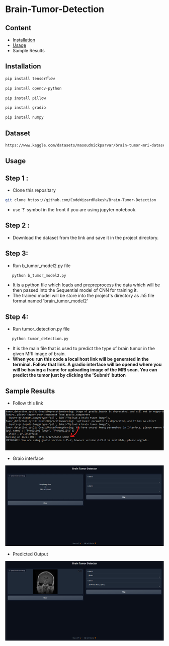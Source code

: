 # Brain-Tumor-Detection

## Content
   - [Installation](https://github.com/CodeWizardRakesh/Brain-Tumor-Detection/blob/main/README.md#installation)
   - [Usage](https://github.com/CodeWizardRakesh/Brain-Tumor-Detection/blob/main/README.md#dataset)
   - Sample Results
## Installation
   ``` bash
   pip install tensorflow
   ```
   ``` bash
   pip install opencv-python
   ```
   ``` bash
   pip install pillow
   ```
   ``` bash
   pip install gradio
   ```
   ``` bash
   pip install numpy
   ```
## Dataset
   ``` bash
   https://www.kaggle.com/datasets/masoudnickparvar/brain-tumor-mri-dataset
   ```
## Usage
## Step 1 :
 - Clone this repositary
 ```bash
 git clone https://github.com/CodeWizardRakesh/Brain-Tumor-Detection
 ```
 - use '!' symbol in the front if you are using jupyter notebook.
## Step 2 :
   - Download the dataset from the link and save it in the project directory.
## Step 3:
   - Run b_tumor_model2.py file
   ```bash
      python b_tumor_model2.py
   ```
   - It is a python file which loads and prepreprocess the data which will be then passed into the Sequential model of CNN for training it.
   - The trained model will be store into the project's directory as .h5 file format named 'brain_tumor_model2'
## Step 4:
   - Run tumor_detection.py file
   ```bash
      python tumor_detection.py
   ```
   - It is the main file that is used to predict the type of brain tumor in the given MRI image of brain.
   - **When you run this code a local host link will be generated in the terminal. Follow that link. A gradio interface will be opened where you will be having a frame for uploading image of the MRI scan. You can predict the tumor just by clicking the 'Submit' button** 
         
## Sample Results
- Follow this link
  
![Screenshots](Images/run.png)
- Graio interface
  
![Screenshots](Images/gradio.png)
- Predicted Output
  
![Screenshots](Images/gradio2.png)
